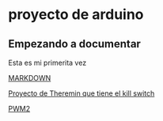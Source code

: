 # proyecto de arduino
## Empezando a documentar

Esta es mi primerita vez

[MARKDOWN](https://guides.github.com/pdfs/markdown-cheatsheet-online.pdf)

[Proyecto de Theremin que tiene el kill switch](https://github.com/marcoshens/arduinoo/blob/main/theremin.ino)

[PWM2](https://github.com/marcoshens/arduinoo/blob/main/PWM1_arduino.ino)
